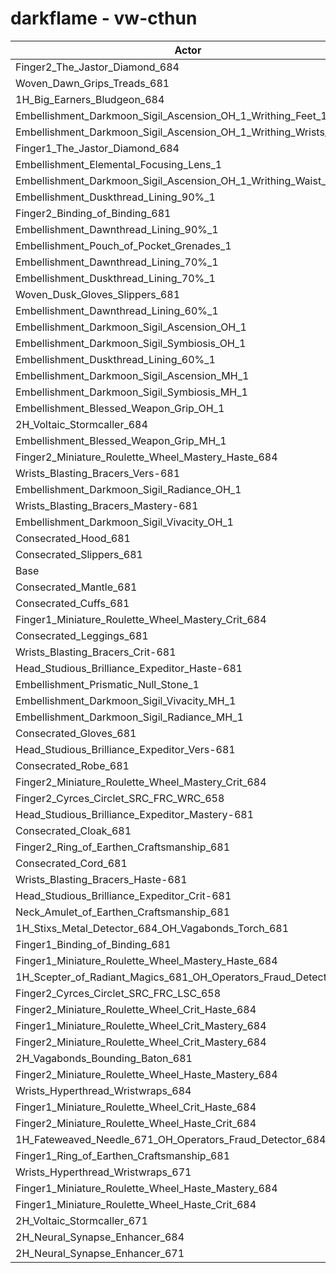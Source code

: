 # darkflame - vw-cthun
| Actor | DPS | Increase |
|---|:---:|:---:|
|Finger2_The_Jastor_Diamond_684|2374729|1.21%|
|Woven_Dawn_Grips_Treads_681|2373120|1.14%|
|1H_Big_Earners_Bludgeon_684|2372865|1.13%|
|Embellishment_Darkmoon_Sigil_Ascension_OH_1_Writhing_Feet_1|2368899|0.96%|
|Embellishment_Darkmoon_Sigil_Ascension_OH_1_Writhing_Wrists_1|2368282|0.94%|
|Finger1_The_Jastor_Diamond_684|2366623|0.87%|
|Embellishment_Elemental_Focusing_Lens_1|2365293|0.81%|
|Embellishment_Darkmoon_Sigil_Ascension_OH_1_Writhing_Waist_1|2363677|0.74%|
|Embellishment_Duskthread_Lining_90%_1|2360992|0.63%|
|Finger2_Binding_of_Binding_681|2360558|0.61%|
|Embellishment_Dawnthread_Lining_90%_1|2359191|0.55%|
|Embellishment_Pouch_of_Pocket_Grenades_1|2358444|0.52%|
|Embellishment_Dawnthread_Lining_70%_1|2357483|0.48%|
|Embellishment_Duskthread_Lining_70%_1|2356386|0.43%|
|Woven_Dusk_Gloves_Slippers_681|2356335|0.43%|
|Embellishment_Dawnthread_Lining_60%_1|2355242|0.38%|
|Embellishment_Darkmoon_Sigil_Ascension_OH_1|2355201|0.38%|
|Embellishment_Darkmoon_Sigil_Symbiosis_OH_1|2354623|0.36%|
|Embellishment_Duskthread_Lining_60%_1|2354353|0.34%|
|Embellishment_Darkmoon_Sigil_Ascension_MH_1|2353457|0.31%|
|Embellishment_Darkmoon_Sigil_Symbiosis_MH_1|2352313|0.26%|
|Embellishment_Blessed_Weapon_Grip_OH_1|2350364|0.17%|
|2H_Voltaic_Stormcaller_684|2349183|0.12%|
|Embellishment_Blessed_Weapon_Grip_MH_1|2348742|0.10%|
|Finger2_Miniature_Roulette_Wheel_Mastery_Haste_684|2348277|0.08%|
|Wrists_Blasting_Bracers_Vers-681|2348017|0.07%|
|Embellishment_Darkmoon_Sigil_Radiance_OH_1|2347783|0.06%|
|Wrists_Blasting_Bracers_Mastery-681|2347198|0.04%|
|Embellishment_Darkmoon_Sigil_Vivacity_OH_1|2347110|0.04%|
|Consecrated_Hood_681|2346510|0.01%|
|Consecrated_Slippers_681|2346328|0.00%|
|Base|2346283|0.00%|
|Consecrated_Mantle_681|2346235|0.00%|
|Consecrated_Cuffs_681|2346157|-0.01%|
|Finger1_Miniature_Roulette_Wheel_Mastery_Crit_684|2345993|-0.01%|
|Consecrated_Leggings_681|2345952|-0.01%|
|Wrists_Blasting_Bracers_Crit-681|2345828|-0.02%|
|Head_Studious_Brilliance_Expeditor_Haste-681|2345826|-0.02%|
|Embellishment_Prismatic_Null_Stone_1|2345766|-0.02%|
|Embellishment_Darkmoon_Sigil_Vivacity_MH_1|2345759|-0.02%|
|Embellishment_Darkmoon_Sigil_Radiance_MH_1|2345658|-0.03%|
|Consecrated_Gloves_681|2345635|-0.03%|
|Head_Studious_Brilliance_Expeditor_Vers-681|2345515|-0.03%|
|Consecrated_Robe_681|2344911|-0.06%|
|Finger2_Miniature_Roulette_Wheel_Mastery_Crit_684|2344459|-0.08%|
|Finger2_Cyrces_Circlet_SRC_FRC_WRC_658|2344248|-0.09%|
|Head_Studious_Brilliance_Expeditor_Mastery-681|2344145|-0.09%|
|Consecrated_Cloak_681|2343681|-0.11%|
|Finger2_Ring_of_Earthen_Craftsmanship_681|2343397|-0.12%|
|Consecrated_Cord_681|2342536|-0.16%|
|Wrists_Blasting_Bracers_Haste-681|2342082|-0.18%|
|Head_Studious_Brilliance_Expeditor_Crit-681|2342080|-0.18%|
|Neck_Amulet_of_Earthen_Craftsmanship_681|2341818|-0.19%|
|1H_Stixs_Metal_Detector_684_OH_Vagabonds_Torch_681|2340545|-0.24%|
|Finger1_Binding_of_Binding_681|2340528|-0.25%|
|Finger1_Miniature_Roulette_Wheel_Mastery_Haste_684|2340466|-0.25%|
|1H_Scepter_of_Radiant_Magics_681_OH_Operators_Fraud_Detector_684|2338642|-0.33%|
|Finger2_Cyrces_Circlet_SRC_FRC_LSC_658|2338191|-0.34%|
|Finger2_Miniature_Roulette_Wheel_Crit_Haste_684|2335112|-0.48%|
|Finger1_Miniature_Roulette_Wheel_Crit_Mastery_684|2335103|-0.48%|
|Finger2_Miniature_Roulette_Wheel_Crit_Mastery_684|2334850|-0.49%|
|2H_Vagabonds_Bounding_Baton_681|2331732|-0.62%|
|Finger2_Miniature_Roulette_Wheel_Haste_Mastery_684|2330090|-0.69%|
|Wrists_Hyperthread_Wristwraps_684|2329662|-0.71%|
|Finger1_Miniature_Roulette_Wheel_Crit_Haste_684|2328971|-0.74%|
|Finger2_Miniature_Roulette_Wheel_Haste_Crit_684|2326571|-0.84%|
|1H_Fateweaved_Needle_671_OH_Operators_Fraud_Detector_684|2325216|-0.90%|
|Finger1_Ring_of_Earthen_Craftsmanship_681|2323883|-0.95%|
|Wrists_Hyperthread_Wristwraps_671|2322835|-1.00%|
|Finger1_Miniature_Roulette_Wheel_Haste_Mastery_684|2305103|-1.76%|
|Finger1_Miniature_Roulette_Wheel_Haste_Crit_684|2301731|-1.90%|
|2H_Voltaic_Stormcaller_671|2279471|-2.85%|
|2H_Neural_Synapse_Enhancer_684|2256396|-3.83%|
|2H_Neural_Synapse_Enhancer_671|2197417|-6.34%|
